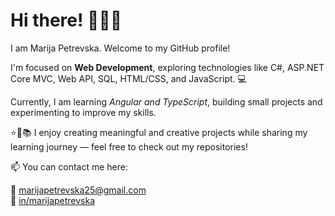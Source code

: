 # Hi there! 👋👩‍💻
I am Marija Petrevska. Welcome to my GitHub profile!

I'm focused on **Web Development**, exploring technologies like C#, ASP.NET Core MVC, Web API, SQL, HTML/CSS, and JavaScript. 💻

Currently, I am learning *Angular and TypeScript*, building small projects and experimenting to improve my skills.

⭐🌸📚 I enjoy creating meaningful and creative projects while sharing my learning journey — feel free to check out my repositories! 

📫 You can contact me here:

💌 [marijapetrevska25@gmail.com](mailto:yourname@email.com)  
💼 [in/marijapetrevska](https://www.linkedin.com/in/marijapetrevska)
